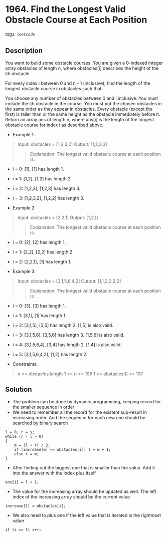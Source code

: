 # 1964. Find the Longest Valid Obstacle Course at Each Position
###### tags: `leetcode`
## Description
You want to build some obstacle courses. You are given a 0-indexed integer array obstacles of length n, where obstacles[i] describes the height of the ith obstacle.

For every index i between 0 and n - 1 (inclusive), find the length of the longest obstacle course in obstacles such that:

You choose any number of obstacles between 0 and i inclusive.
You must include the ith obstacle in the course.
You must put the chosen obstacles in the same order as they appear in obstacles.
Every obstacle (except the first) is taller than or the same height as the obstacle immediately before it.
Return an array ans of length n, where ans[i] is the length of the longest obstacle course for index i as described above.

- Example 1:

>Input: obstacles = [1,2,3,2]
Output: [1,2,3,3]
>>Explanation: The longest valid obstacle course at each position is:
- i = 0: [1], [1] has length 1.
- i = 1: [1,2], [1,2] has length 2.
- i = 2: [1,2,3], [1,2,3] has length 3.
- i = 3: [1,2,3,2], [1,2,2] has length 3.

- Example 2:

>Input: obstacles = [2,2,1]
Output: [1,2,1]
>>Explanation: The longest valid obstacle course at each position is:
- i = 0: [2], [2] has length 1.
- i = 1: [2,2], [2,2] has length 2.
- i = 2: [2,2,1], [1] has length 1.

- Example 3:

>Input: obstacles = [3,1,5,6,4,2]
Output: [1,1,2,3,2,2]
>>Explanation: The longest valid obstacle course at each position is:
- i = 0: [3], [3] has length 1.
- i = 1: [3,1], [1] has length 1.
- i = 2: [3,1,5], [3,5] has length 2. [1,5] is also valid.
- i = 3: [3,1,5,6], [3,5,6] has length 3. [1,5,6] is also valid.
- i = 4: [3,1,5,6,4], [3,4] has length 2. [1,4] is also valid.
- i = 5: [3,1,5,6,4,2], [1,2] has length 2.

- Constraints:

>n == obstacles.length
1 <= n <= 105
1 <= obstacles[i] <= 107

## Solution
- The problem can be done by dynamic programming, keeping record for the smaller sequence in order
- We need to remember all the record for the existent sub-result in increasing order. And the sequence for each new one should be searched by binary search
```cpp=
l = 0, r = s;
while (r - l > 0)
{
    m = (l + r) / 2;
    if (increase[m] <= obstacles[i]) l = m + 1;
    else r = m;
}
```
- After finding out the biggest one that is smaller than the value. Add it into the answer with the index plus itself
```cpp=
ans[i] = l + 1;
```
- The value for the increasing array should be updated as well. The left index of the increasing array should be the current value
```cpp=
increase[l] = obstacles[i];
```
- We also need to plus one if the left value that is iterated is the rightmost value
```cpp=
if (s == l) s++;
```